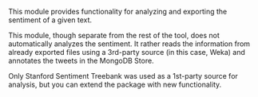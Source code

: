 This module provides functionality for analyzing and exporting the sentiment of a given text.

This module, though separate from the rest of the tool, does not automatically analyzes the sentiment. It rather reads the information from already exported files using a 3rd-party source (in this case, Weka) and annotates the tweets in the MongoDB Store.

Only Stanford Sentiment Treebank was used as a 1st-party source for analysis, but you can extend the package with new functionality.